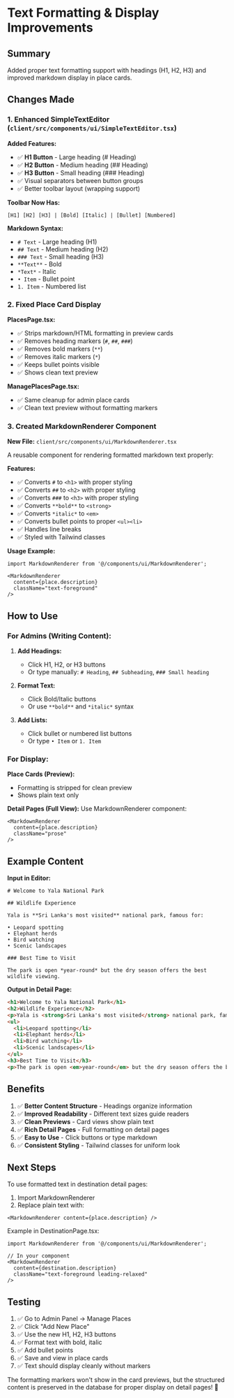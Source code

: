 # Text Formatting & Display Improvements

## Summary
Added proper text formatting support with headings (H1, H2, H3) and improved markdown display in place cards.

## Changes Made

### 1. Enhanced SimpleTextEditor (`client/src/components/ui/SimpleTextEditor.tsx`)

**Added Features:**
- ✅ **H1 Button** - Large heading (# Heading)
- ✅ **H2 Button** - Medium heading (## Heading)
- ✅ **H3 Button** - Small heading (### Heading)
- ✅ Visual separators between button groups
- ✅ Better toolbar layout (wrapping support)

**Toolbar Now Has:**
```
[H1] [H2] [H3] | [Bold] [Italic] | [Bullet] [Numbered]
```

**Markdown Syntax:**
- `# Text` - Large heading (H1)
- `## Text` - Medium heading (H2)
- `### Text` - Small heading (H3)
- `**Text**` - Bold
- `*Text*` - Italic
- `• Item` - Bullet point
- `1. Item` - Numbered list

### 2. Fixed Place Card Display

**PlacesPage.tsx:**
- ✅ Strips markdown/HTML formatting in preview cards
- ✅ Removes heading markers (`#`, `##`, `###`)
- ✅ Removes bold markers (`**`)
- ✅ Removes italic markers (`*`)
- ✅ Keeps bullet points visible
- ✅ Shows clean text preview

**ManagePlacesPage.tsx:**
- ✅ Same cleanup for admin place cards
- ✅ Clean text preview without formatting markers

### 3. Created MarkdownRenderer Component

**New File:** `client/src/components/ui/MarkdownRenderer.tsx`

A reusable component for rendering formatted markdown text properly:

**Features:**
- ✅ Converts `#` to `<h1>` with proper styling
- ✅ Converts `##` to `<h2>` with proper styling
- ✅ Converts `###` to `<h3>` with proper styling
- ✅ Converts `**bold**` to `<strong>`
- ✅ Converts `*italic*` to `<em>`
- ✅ Converts bullet points to proper `<ul><li>`
- ✅ Handles line breaks
- ✅ Styled with Tailwind classes

**Usage Example:**
```tsx
import MarkdownRenderer from '@/components/ui/MarkdownRenderer';

<MarkdownRenderer 
  content={place.description} 
  className="text-foreground"
/>
```

## How to Use

### For Admins (Writing Content):

1. **Add Headings:**
   - Click H1, H2, or H3 buttons
   - Or type manually: `# Heading`, `## Subheading`, `### Small heading`

2. **Format Text:**
   - Click Bold/Italic buttons
   - Or use `**bold**` and `*italic*` syntax

3. **Add Lists:**
   - Click bullet or numbered list buttons
   - Or type `• Item` or `1. Item`

### For Display:

**Place Cards (Preview):**
- Formatting is stripped for clean preview
- Shows plain text only

**Detail Pages (Full View):**
Use MarkdownRenderer component:
```tsx
<MarkdownRenderer 
  content={place.description}
  className="prose"
/>
```

## Example Content

**Input in Editor:**
```
# Welcome to Yala National Park

## Wildlife Experience

Yala is **Sri Lanka's most visited** national park, famous for:

• Leopard spotting
• Elephant herds
• Bird watching
• Scenic landscapes

### Best Time to Visit

The park is open *year-round* but the dry season offers the best wildlife viewing.
```

**Output in Detail Page:**
```html
<h1>Welcome to Yala National Park</h1>
<h2>Wildlife Experience</h2>
<p>Yala is <strong>Sri Lanka's most visited</strong> national park, famous for:</p>
<ul>
  <li>Leopard spotting</li>
  <li>Elephant herds</li>
  <li>Bird watching</li>
  <li>Scenic landscapes</li>
</ul>
<h3>Best Time to Visit</h3>
<p>The park is open <em>year-round</em> but the dry season offers the best wildlife viewing.</p>
```

## Benefits

1. ✅ **Better Content Structure** - Headings organize information
2. ✅ **Improved Readability** - Different text sizes guide readers
3. ✅ **Clean Previews** - Card views show plain text
4. ✅ **Rich Detail Pages** - Full formatting on detail pages
5. ✅ **Easy to Use** - Click buttons or type markdown
6. ✅ **Consistent Styling** - Tailwind classes for uniform look

## Next Steps

To use formatted text in destination detail pages:

1. Import MarkdownRenderer
2. Replace plain text with:
```tsx
<MarkdownRenderer content={place.description} />
```

Example in DestinationPage.tsx:
```tsx
import MarkdownRenderer from '@/components/ui/MarkdownRenderer';

// In your component
<MarkdownRenderer 
  content={destination.description}
  className="text-foreground leading-relaxed"
/>
```

## Testing

1. ✅ Go to Admin Panel → Manage Places
2. ✅ Click "Add New Place"
3. ✅ Use the new H1, H2, H3 buttons
4. ✅ Format text with bold, italic
5. ✅ Add bullet points
6. ✅ Save and view in place cards
7. ✅ Text should display cleanly without markers

The formatting markers won't show in the card previews, but the structured content is preserved in the database for proper display on detail pages! 🎨
